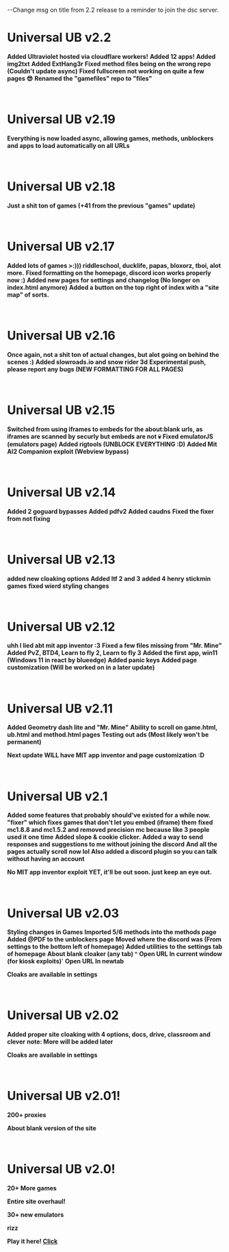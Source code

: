 --Change msg on title from 2.2 release to a reminder to join the dsc server.

# **Universal UB v2.2**

**Added Ultraviolet hosted via cloudflare workers!**
**Added 12 apps!**
**Added img2txt**
**Added ExtHang3r**
**Fixed method files being on the wrong repo (Couldn't update async)**
**Fixed fullscreen not working on quite a few pages 😎**
**Renamed the "gamefiles" repo to "files"**

<br>

# **Universal UB v2.19**

**Everything is now loaded async, allowing games, methods, unblockers and apps to load automatically on all URLs**

<br>

# **Universal UB v2.18**

**Just a shit ton of games (+41 from the previous "games" update)**

<br>

# **Universal UB v2.17**

**Added lots of games >:))) riddleschool, ducklife, papas, bloxorz, tboi, alot more.**
**Fixed formatting on the homepage, discord icon works properly now :)**
**Added new pages for settings and changelog (No longer on index.html anymore)**
**Added a button on the top right of index with a "site map" of sorts.**

<br>

# **Universal UB v2.16**

**Once again, not a shit ton of actual changes, but alot going on behind the scenes :)**
**Added slowroads.io and snow rider 3d**
**Experimental push, please report any bugs (NEW FORMATTING FOR ALL PAGES)**

<br>

# **Universal UB v2.15**

**Switched from using iframes to embeds for the about:blank urls, as iframes are scanned by securly but embeds are not 💀**
**Fixed emulatorJS (emulators page)**
**Added rigtools (UNBLOCK EVERYTHING :D)**
**Added Mit AI2 Companion exploit (Webview bypass)**

<br>

# **Universal UB v2.14**

**Added 2 goguard bypasses**
**Added pdfv2**
**Added caudns**
**Fixed the fixer from not fixing**

<br>

# **Universal UB v2.13**

**added new cloaking options**
**Added ltf 2 and 3**
**added 4 henry stickmin games**
**fixed wierd styling changes**

<br>

# **Universal UB v2.12**

**uhh I lied abt mit app inventor :3**
**Fixed a few files missing from "Mr. Mine"**
**Added PvZ, BTD4, Learn to fly 2, Learn to fly 3**
**Added the first app, win11 (Windows 11 in react by blueedge)**
**Added panic keys**
**Added page customization (Will be worked on in a later update)**

<br>

# **Universal UB v2.11**

**Added Geometry dash lite and "Mr. Mine"**
**Ability to scroll on game.html, ub.html and method.html pages**
**Testing out ads (Most likely won't be permanent)**

**Next update WILL have MIT app inventor and page customization :D**

<br>

# **Universal UB v2.1**

**Added some features that probably should've existed for a while now.**
**"fixer" which fixes games that don't let you embed (iframe) them**
**fixed mc1.8.8 and mc1.5.2 and removed precision mc because like 3 people used it one time**
**Added slope & cookie clicker.**
**Added a way to send responses and suggestions to me without joining the discord**
**And all the pages actually scroll now lol**
**Also added a discord plugin so you can talk without having an account**

**No MIT app inventor exploit YET, it'll be out soon. just keep an eye out.**

<br>

# **Universal UB v2.03**

**Styling changes in Games**
**Imported 5/6 methods into the methods page**
**Added @PDF to the unblockers page**
**Moved where the discord was (From settings to the bottom left of homepage)**
**Added utilities to the settings tab of homepage**
**About blank cloaker (any tab) ^**
**Open URL In current window (for kiosk exploits)**'
**Open URL In newtab**

**Cloaks are available in settings**

<br>

# **Universal UB v2.02**

**Added proper site cloaking with 4 options, docs, drive, classroom and clever**
**note: More will be added later**

**Cloaks are available in settings**

<br>

# **Universal UB v2.01!**
**200+ proxies**

**About blank version of the site**

<br>

# **Universal UB v2.0!**
**20+ More games**

**Entire site overhaul!**

**30+ new emulators**

**rizz**

**Play it here! [Click](https://uniub.github.io)**

<br>